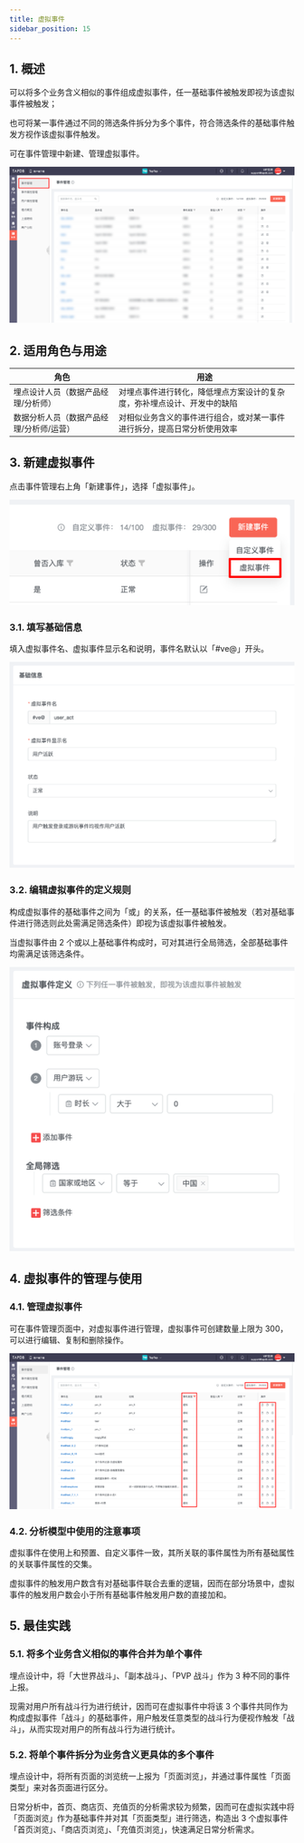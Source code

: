 ```yaml
---
title: 虚拟事件
sidebar_position: 15
---
```


## 1. 概述

可以将多个业务含义相似的事件组成虚拟事件，任一基础事件被触发即视为该虚拟事件被触发；

也可将某一事件通过不同的筛选条件拆分为多个事件，符合筛选条件的基础事件触发方视作该虚拟事件触发。

可在事件管理中新建、管理虚拟事件。

![概述](/img/customEvent/virtualEvent_1.png)

## 2. 适用角色与用途

| 角色                    | 用途                                   |
| --------------------- | ------------------------------------ |
| 埋点设计人员（数据产品经理/分析师）    | 对埋点事件进行转化，降低埋点方案设计的复杂度，弥补埋点设计、开发中的缺陷 |
| 数据分析人员（数据产品经理/分析师/运营） | 对相似业务含义的事件进行组合，或对某一事件进行拆分，提高日常分析使用效率 |

## 3. 新建虚拟事件

点击事件管理右上角「新建事件」，选择「虚拟事件」。

![新建虚拟事件](/img/customEvent/virtualEvent_2.png)

### 3.1. 填写基础信息

填入虚拟事件名、虚拟事件显示名和说明，事件名默认以「#ve@」开头。

![填写基础信息](/img/customEvent/virtualEvent_4.png)

### 3.2. 编辑虚拟事件的定义规则

构成虚拟事件的基础事件之间为「或」的关系，任一基础事件被触发（若对基础事件进行筛选则此处需满足筛选条件）即视为该虚拟事件被触发。

当虚拟事件由 2 个或以上基础事件构成时，可对其进行全局筛选，全部基础事件均需满足该筛选条件。

![编辑虚拟事件的定义规则](/img/customEvent/virtualEvent_3.png)

## 4. 虚拟事件的管理与使用

### 4.1. 管理虚拟事件

可在事件管理页面中，对虚拟事件进行管理，虚拟事件可创建数量上限为 300，可以进行编辑、复制和删除操作。

![管理虚拟事件](/img/customEvent/virtualEvent_5.png)

### 4.2. 分析模型中使用的注意事项

虚拟事件在使用上和预置、自定义事件一致，其所关联的事件属性为所有基础属性的关联事件属性的交集。

虚拟事件的触发用户数含有对基础事件联合去重的逻辑，因而在部分场景中，虚拟事件的触发用户数会小于所有基础事件触发用户数的直接加和。

## 5. 最佳实践

### 5.1. 将多个业务含义相似的事件合并为单个事件

埋点设计中，将「大世界战斗」、「副本战斗」、「PVP 战斗」作为 3 种不同的事件上报。

现需对用户所有战斗行为进行统计，因而可在虚拟事件中将该 3 个事件共同作为构成虚拟事件「战斗」的基础事件，用户触发任意类型的战斗行为便视作触发「战斗」，从而实现对用户的所有战斗行为进行统计。

### 5.2. 将单个事件拆分为业务含义更具体的多个事件

埋点设计中，将所有页面的浏览统一上报为「页面浏览」，并通过事件属性「页面类型」来对各页面进行区分。

日常分析中，首页、商店页、充值页的分析需求较为频繁，因而可在虚拟实践中将「页面浏览」作为基础事件并对其「页面类型」进行筛选，构造出 3 个虚拟事件「首页浏览」、「商店页浏览」、「充值页浏览」，快速满足日常分析需求。
